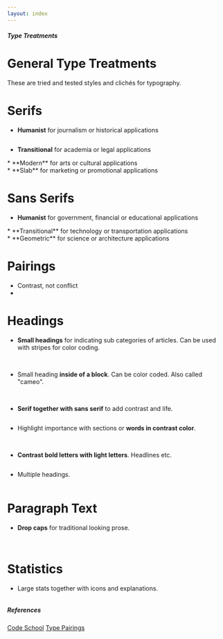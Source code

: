 ```yaml
---
layout: index
---
```


<h5 class="title type-treatments">Type Treatments</h5>
<a href="https://github.com/Magnus-G/Process/edit/gh-pages/type-treatments.md#fullscreen_blob_contents" class="invisible"></a>

General Type Treatments
================
<p class="intro">
These are tried and tested styles and clichés for typography.
<p>

Serifs
======
* **Humanist** for journalism or historical applications
<div class="img-examples">
<a class="popup" href="images/typography/serif-humanist.jpg"><img src="images/typography/serif-humanist.jpg" alt=""></a>
</div>

* **Transitional** for academia or legal applications 
<div class="img-examples">
<a class="popup" href="images/typography/serif-transitional.jpg"><img src="images/typography/serif-transitional.jpg" alt=""></a>
</div>
* **Modern** for arts or cultural applications 
<div class="img-examples">
<a class="popup" href="images/typography/serif-modern.jpg"><img src="images/typography/serif-modern.jpg" alt=""></a>
</div>
* **Slab** for marketing or promotional applications
<div class="img-examples">
<a class="popup" href="images/typography/serif-slab.jpg"><img src="images/typography/serif-slab.jpg" alt=""></a>
</div>

Sans Serifs
===========
* **Humanist** for government, financial or educational applications 
<div class="img-examples">
<a class="popup" href="images/typography/sans-humanist.jpg"><img src="images/typography/sans-humanist.jpg" alt=""></a>
</div>
* **Transitional** for technology or transportation applications 
<div class="img-examples">
<a class="popup" href="images/typography/sans-transitional.jpg"><img src="images/typography/sans-transitional.jpg" alt=""></a>
</div>
* **Geometric** for science or architecture applications 
<div class="img-examples">
<a class="popup" href="images/typography/sans-geometric.jpg"><img src="images/typography/sans-geometric.jpg" alt=""></a>
</div>

Pairings
========
* Contrast, not conflict
* 

Headings
========
* **Small headings** for indicating sub categories of articles. Can be used with stripes for color coding.
<div class="img-examples">
<a class="popup" href="images/typography/small-heading1.png"><img src="images/typography/small-heading1.png" alt=""></a>
<a class="popup" href="images/typography/small-heading2.png"><img src="images/typography/small-heading2.png" alt=""></a>
</div>

* Small heading **inside of a block**. Can be color coded. Also called "cameo".
<div class="img-examples">
<a class="popup" href="images/typography/in-block-heading1.png"><img src="images/typography/in-block-heading1.png" alt=""></a>
<a class="popup" href="images/typography/in-block-heading2.png"><img src="images/typography/in-block-heading2.png" alt=""></a>
<a class="popup" href="images/typography/in-block-heading3.jpg"><img src="images/typography/in-block-heading3.jpg" alt=""></a>
</div>

* **Serif together with sans serif** to add contrast and life.
<div class="img-examples">
<a class="popup" href="images/typography/serif-sans-serif1.png"><img src="images/typography/serif-sans-serif1.png" alt=""></a>
</div>

* Highlight importance with sections or **words in contrast color**.
<div class="img-examples">
<a class="popup" href="images/typography/contrast-color-words1.jpg"><img src="images/typography/contrast-color-words1.jpg" alt=""></a>
<a class="popup" href="images/typography/contrast-color-words2.jpg"><img src="images/typography/contrast-color-words2.jpg" alt=""></a>
<a class="popup" href="images/typography/contrast-color-words3.jpg"><img src="images/typography/contrast-color-words3.jpg" alt=""></a>
<a class="popup" href="images/typography/contrast-color-words4.jpg"><img src="images/typography/contrast-color-words4.jpg" alt=""></a>
</div>

* **Contrast bold letters with light letters**. Headlines etc.
<div class="img-examples">
<a class="popup" href="images/typography/bold-light2.png"><img src="images/typography/bold-light2.png" alt=""></a>
</div>

* Multiple headings.
<div class="img-examples">
<a class="popup" href="images/typography/multiple-headings1.png"><img src="images/typography/multiple-headings1.png" alt=""></a>
</div>

Paragraph Text
==============
* **Drop caps** for traditional looking prose.
<div class="img-examples">
<a class="popup" href="images/typography/drop-cap1.jpg"><img src="images/typography/drop-cap1.jpg" alt=""></a>
<a class="popup" href="images/typography/drop-cap2.jpg"><img src="images/typography/drop-cap2.jpg" alt=""></a>
</div>

Statistics
==========
* Large stats together with icons and explanations.
<div class="img-examples">
<a class="popup" href="images/typography/large-stats1.png"><img src="images/typography/large-stats1.png" alt=""></a>
</div>

<div class="ref">
<h5>References</h5>
<a href="http://design.codeschool.com/">Code School</a>
<a href="http://www.creativebloq.com/typography/20-perfect-type-pairings-3132120">Type Pairings</a>
</div>

